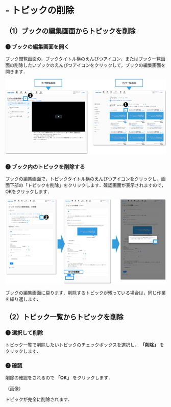 # - トピックの削除

## （1）ブックの編集画面からトピックを削除



### ❶ ブックの編集画面を開く

ブック閲覧画面の，ブックタイトル横のえんぴつアイコン，またはブック一覧画面の削除したいブックのえんぴつアイコンをクリックして，ブックの編集画面を開きます．

![](<../.gitbook/assets/book-delete_01.png>)

### ❷ ブック内のトピックを削除する

ブックの編集画面で，トピックタイトル横のえんぴつアイコンをクリックし，画面下部の「トピックを削除」をクリックします．確認画面が表示されますので，OKをクリックします．

![](<../.gitbook/assets/book-delete_02.png>)

ブックの編集画面に戻ります．削除するトピックが残っている場合は，同じ作業を繰り返します．

## （2）トピック一覧からトピックを削除

### ❶ 選択して削除

トピック一覧で削除したいトピックのチェックボックスを選択し， **「削除」** をクリックします．

### ❷ 確認

削除の確認をされるので **「OK」** をクリックします．

（画像）

トピックが完全に削除されます．
